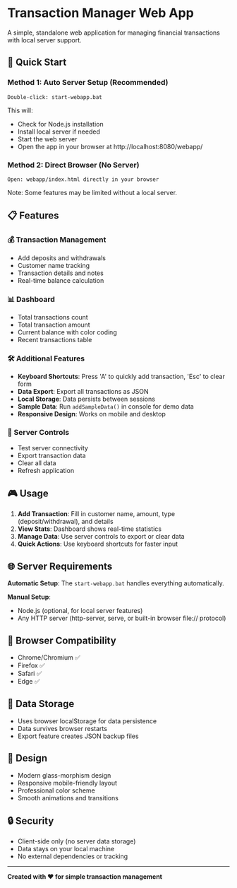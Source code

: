 # Transaction Manager Web App

A simple, standalone web application for managing financial transactions with local server support.

## 🚀 Quick Start

### Method 1: Auto Server Setup (Recommended)
```
Double-click: start-webapp.bat
```
This will:
- Check for Node.js installation
- Install local server if needed
- Start the web server
- Open the app in your browser at http://localhost:8080/webapp/

### Method 2: Direct Browser (No Server)
```
Open: webapp/index.html directly in your browser
```
Note: Some features may be limited without a local server.

## 📋 Features

### 💰 Transaction Management
- Add deposits and withdrawals
- Customer name tracking
- Transaction details and notes
- Real-time balance calculation

### 📊 Dashboard
- Total transactions count
- Total transaction amount
- Current balance with color coding
- Recent transactions table

### 🛠️ Additional Features
- **Keyboard Shortcuts**: Press 'A' to quickly add transaction, 'Esc' to clear form
- **Data Export**: Export all transactions as JSON
- **Local Storage**: Data persists between sessions
- **Sample Data**: Run `addSampleData()` in console for demo data
- **Responsive Design**: Works on mobile and desktop

### 🔧 Server Controls
- Test server connectivity
- Export transaction data
- Clear all data
- Refresh application

## 🎮 Usage

1. **Add Transaction**: Fill in customer name, amount, type (deposit/withdrawal), and details
2. **View Stats**: Dashboard shows real-time statistics
3. **Manage Data**: Use server controls to export or clear data
4. **Quick Actions**: Use keyboard shortcuts for faster input

## 🌐 Server Requirements

**Automatic Setup**: The `start-webapp.bat` handles everything automatically.

**Manual Setup**:
- Node.js (optional, for local server features)
- Any HTTP server (http-server, serve, or built-in browser file:// protocol)

## 📱 Browser Compatibility

- Chrome/Chromium ✅
- Firefox ✅  
- Safari ✅
- Edge ✅

## 💾 Data Storage

- Uses browser localStorage for data persistence
- Data survives browser restarts
- Export feature creates JSON backup files

## 🎨 Design

- Modern glass-morphism design
- Responsive mobile-friendly layout
- Professional color scheme
- Smooth animations and transitions

## 🔒 Security

- Client-side only (no server data storage)
- Data stays on your local machine
- No external dependencies or tracking

---

**Created with ❤️ for simple transaction management**
